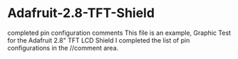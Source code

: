 # Adafruit-2.8-TFT-Shield
completed pin configuration comments
This file is an example, Graphic Test for the Adafruit 2.8" TFT LCD Shield
I completed the list of pin configurations in the //comment area. 
